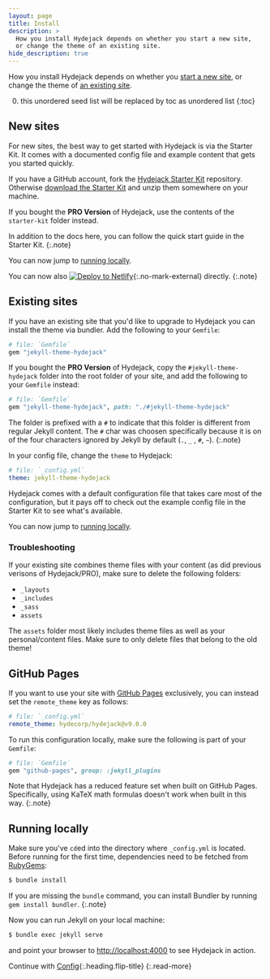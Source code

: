 ```yaml
---
layout: page
title: Install
description: >
  How you install Hydejack depends on whether you start a new site,
  or change the theme of an existing site.
hide_description: true
---
```


How you install Hydejack depends on whether you [start a new site](#new-sites), 
or change the theme of [an existing site](#existing-sites).

0. this unordered seed list will be replaced by toc as unordered list
{:toc}

## New sites
For new sites, the best way to get started with Hydejack is via the Starter Kit. 
It comes with a documented config file and example content that gets you started quickly.

If you have a GitHub account, fork the [Hydejack Starter Kit][hsc] repository. 
Otherwise [download the Starter Kit][src] and unzip them somewhere on your machine.

If you bought the __PRO Version__ of Hydejack, use the contents of the `starter-kit` folder instead.

In addition to the docs here, you can follow the quick start guide in the Starter Kit.
{:.note}

You can now jump to [running locally](#running-locally).

You can now also [![Deploy to Netlify][dtn]][nfy]{:.no-mark-external} directly.
{:.note}

[hsc]: https://github.com/hydecorp/hydejack-starter-kit
[src]: https://github.com/hydecorp/hydejack-starter-kit/archive/v9.0.0.zip
[nfy]: https://app.netlify.com/start/deploy?repository=https://github.com/hydecorp/hydejack-starter-kit
[dtn]: https://www.netlify.com/img/deploy/button.svg


## Existing sites
If you have an existing site that you'd like to upgrade to Hydejack you can install the theme via bundler.
Add the following to your `Gemfile`:

~~~ruby
# file: `Gemfile`
gem "jekyll-theme-hydejack"
~~~

If you bought the __PRO Version__ of Hydejack, copy the `#jekyll-theme-hydejack` folder into the root folder of your site,
and add the following to your `Gemfile` instead:

~~~ruby
# file: `Gemfile`
gem "jekyll-theme-hydejack", path: "./#jekyll-theme-hydejack"
~~~

The folder is prefixed with a `#` to indicate that this folder is different from regular Jekyll content. 
The `#` char was choosen specifically because it is on of the four characters ignored by Jekyll by default (`.`, `_` , `#`, `~`).
{:.note}

In your config file, change the `theme` to Hydejack:

~~~yml
# file: `_config.yml`
theme: jekyll-theme-hydejack
~~~

Hydejack comes with a default configuration file that takes care most of the configuration,
but it pays off to check out the example config file in the Starter Kit to see what's available.

You can now jump to [running locally](#running-locally).

### Troubleshooting
If your existing site combines theme files with your content (as did previous verisons of Hydejack/PRO),
make sure to delete the following folders:

- `_layouts`
- `_includes` 
- `_sass` 
- `assets`

The `assets` folder most likely includes theme files as well as your personal/content files. 
Make sure to only delete files that belong to the old theme!


## GitHub Pages
If you want to use your site with [GitHub Pages][ghp] exclusively, you can instead set the `remote_theme` key as follows:

```yml
# file: `_config.yml`
remote_theme: hydecorp/hydejack@v9.0.0
```

[ghp]: https://jekyllrb.com/docs/github-pages/

To run this configuration locally, make sure the following is part of your `Gemfile`:

```ruby
# file: `Gemfile`
gem "github-pages", group: :jekyll_plugins
```

Note that Hydejack has a reduced feature set when built on GitHub Pages. 
Specifically, using KaTeX math formulas doesn't work when built in this way.
{:.note}


## Running locally
Make sure you've `cd`ed into the directory where `_config.yml` is located.
Before running for the first time, dependencies need to be fetched from [RubyGems](https://rubygems.org/):

~~~bash
$ bundle install
~~~

If you are missing the `bundle` command, you can install Bundler by running `gem install bundler`.
{:.note}

Now you can run Jekyll on your local machine:

~~~bash
$ bundle exec jekyll serve
~~~

and point your browser to <http://localhost:4000> to see Hydejack in action.


Continue with [Config](config.md){:.heading.flip-title}
{:.read-more}


[upgrade]: upgrade.md
